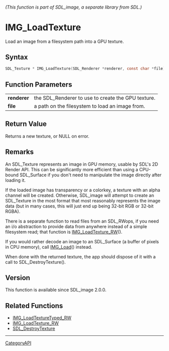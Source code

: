 ###### (This function is part of SDL_image, a separate library from SDL.)
# IMG_LoadTexture

Load an image from a filesystem path into a GPU texture.

## Syntax

```c
SDL_Texture * IMG_LoadTexture(SDL_Renderer *renderer, const char *file);

```

## Function Parameters

|                  |                                                    |
| ---------------- | -------------------------------------------------- |
| **renderer**     | the SDL_Renderer to use to create the GPU texture. |
| **file**         | a path on the filesystem to load an image from.    |

## Return Value

Returns a new texture, or NULL on error.

## Remarks

An SDL_Texture represents an image in GPU memory, usable by SDL's 2D Render
API. This can be significantly more efficient than using a CPU-bound
SDL_Surface if you don't need to manipulate the image directly after
loading it.

If the loaded image has transparency or a colorkey, a texture with an alpha
channel will be created. Otherwise, SDL_image will attempt to create an
SDL_Texture in the most format that most reasonably represents the image
data (but in many cases, this will just end up being 32-bit RGB or 32-bit
RGBA).

There is a separate function to read files from an SDL_RWops, if you need
an i/o abstraction to provide data from anywhere instead of a simple
filesystem read; that function is
[IMG_LoadTexture_RW](IMG_LoadTexture_RW)().

If you would rather decode an image to an SDL_Surface (a buffer of pixels
in CPU memory), call [IMG_Load](IMG_Load)() instead.

When done with the returned texture, the app should dispose of it with a
call to SDL_DestroyTexture().

## Version

This function is available since SDL_image 2.0.0.

## Related Functions

* [IMG_LoadTextureTyped_RW](IMG_LoadTextureTyped_RW)
* [IMG_LoadTexture_RW](IMG_LoadTexture_RW)
* [SDL_DestroyTexture](SDL_DestroyTexture)

----
[CategoryAPI](CategoryAPI)

